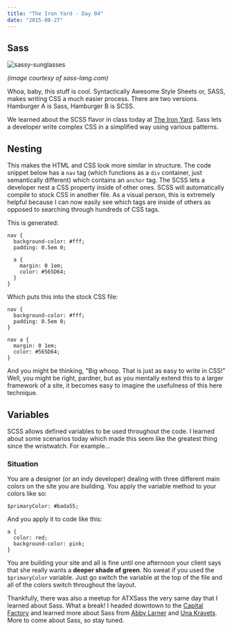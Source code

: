 ```yaml
---
title: "The Iron Yard - Day 04"
date: "2015-08-27"
---
```


## Sass

![sassy-sunglasses](http://res.cloudinary.com/drumsensei/image/upload/v1514954685/2015-08-27_1_ykljmc.svg)

_(image courtesy of sass-lang.com)_

Whoa, baby, this stuff is cool. Syntactically Awesome Style Sheets or, SASS, makes writing CSS a much easier process. There are two versions. Hamburger A is Sass, Hamburger B is SCSS.

We learned about the SCSS flavor in class today at [The Iron Yard](http://www.theironyard.com/). Sass lets a developer write complex CSS in a simplified way using various patterns.

## Nesting

This makes the HTML and CSS look more similar in structure. The code snippet below has a `nav` tag (which functions as a `div` container, just semantically different) which contains an `anchor` tag. The SCSS lets a developer nest a CSS property inside of other ones. SCSS will automatically compile to stock CSS in another file. As a visual person, this is extremely helpful because I can now easily see which tags are inside of others as opposed to searching through hundreds of CSS tags.

This is generated:

```
nav {
  background-color: #fff;
  padding: 0.5em 0;

  a {
    margin: 0 1em;
    color: #565D64;
  }
}
```

Which puts this into the stock CSS file:

```
nav {
  background-color: #fff;
  padding: 0.5em 0;
}

nav a {
  margin: 0 1em;
  color: #565D64;
}
```

And you might be thinking, "Big whoop. That is just as easy to write in CSS!" Well, you might be right, pardner, but as you mentally extend this to a larger framework of a site, it becomes easy to imagine the usefulness of this here technique.

## Variables

SCSS allows defined variables to be used throughout the code. I learned about some scenarios today which made this seem like the greatest thing since the wristwatch. For example...

### Situation

You are a designer (or an indy developer) dealing with three different main colors on the site you are building. You apply the variable method to your colors like so:

```
$primaryColor: #bada55;
```

And you apply it to code like this:

```
a {
  color: red;
  background-color: pink;
}
```

You are building your site and all is fine until one afternoon your client says that she really wants a **deeper shade of green**. No sweat if you used the `$primaryColor` variable. Just go switch the variable at the top of the file and all of the colors switch throughout the layout.

Thankfully, there was also a meetup for ATXSass the very same day that I learned about Sass. What a break! I headed downtown to the [Capital Factory](http://capitalfactory.com/) and learned more about Sass from [Abby Larner](http://abbylarner.com/) and [Una Kravets](http://unakravets.com/about.html). More to come about Sass, so stay tuned.
